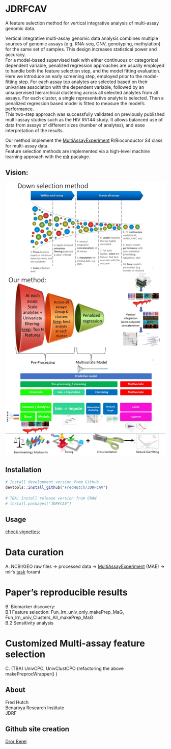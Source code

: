 
<!-- README.md is generated from README.Rmd. Please edit that file -->

# JDRFCAV

A feature selection method for vertical integrative analysis of
multi-assay genomic data.

Vertical integrative multi-assay genomic data analysis combines multiple
sources of genomic assays (e.g. RNA-seq, CNV, genotyping, methylation)
for the same set of samples. This design increases statistical power and
accuracy.  
For a model-based supervised task with either continuous or categorical
dependent variable, penalized regression approaches are usually employed
to handle both the feature selection step, and the model fitting
evaluation.  
Here we introduce an early screening step, employed prior to the
model-fitting step. For each assay top analytes are selected based on
their univariate association with the dependent variable, followed by an
unsupervised hierarchical clustering across all selected analytes from
all assays. For each cluster, a single representative analyte is
selected. Then a penalized regression based model is fitted to measure
the model’s performance.  
This two-step approach was successfully validated on previously
published multi-assay studies such as the HIV RV144 study. It allows
balanced use of data from assays of different sizes (number of
analytes), and ease interpretation of the results.

Our method implement the
[MultiAssayExperiment](http://bioconductor.org/packages/release/bioc/html/MultiAssayExperiment.html)
R/Bioconductor S4 class for multi-assay data.  
Feature selection methods are implemented via a high-level machine
learning approach with the [mlr](https://mlr.mlr-org.com/)
pacakge.

## Vision:

![](man/figures/Slide1.jpg)<!-- -->![](man/figures/Slide2.jpg)<!-- -->![](man/figures/Slide3.jpg)<!-- -->

## Installation

``` r
# Install development version from GitHub
devtools::install_github("FredHutch/JDRFCAV")

# TBA: Install release version from CRAN
# install.packages("JDRFCAV")
```

## Usage

[check
vignettes:](https://github.com/FredHutch/JDRFCAV/tree/master/vignettes)

# Data curation

A. NCBI/GEO raw files -\> processed data -\>
[MultiAssayExperiment](http://bioconductor.org/packages/release/bioc/html/MultiAssayExperiment.html)
(MAE) -\> mlr’s
[task](https://mlr.mlr-org.com/articles/tutorial/task.html) foramt

# Paper’s reproducible results

B. Biomarker discovery:  
B.1 Feature selection: Fun\_lrn\_univ\_only\_makePrep\_MaG,
Fun\_lrn\_univ\_Clusters\_All\_makePrep\_MaG  
B.2 Sensitivity analysis

# Customized Multi-assay feature selection

C. (TBA) UnivCPO, UnivClustCPO (refactoring the above
makePreprocWrapper() )

## About

Fred Hutch  
Benaroya Research Institute  
JDRF

## Github site creation

[Dror Berel](https://drorberel.github.io/)

